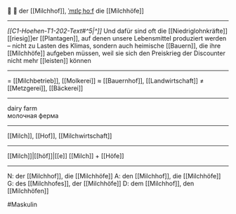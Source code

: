 🥛 🔵 der [[Milchhof]], [ˈmɪlçˌhoːf](https://youglish.com/pronounce/Milchhof/german)
die [[Milchhöfe]]

---
*[[C1-Hoehen-T1-202-Text#^5|^]]* Und dafür sind oft die [[Niedriglohnkräfte]] [[riesig]]er [[Plantagen]], auf denen unsere Lebensmittel produziert werden – nicht zu Lasten des Klimas, sondern auch heimische [[Bauern]], die ihre [[Milchhöfe]] aufgeben müssen, weil sie sich den Preiskrieg der Discounter nicht mehr [[leisten]] können

---
= [[Milchbetrieb]], [[Molkerei]]
≈ [[Bauernhof]], [[Landwirtschaft]]
≠ [[Metzgerei]], [[Bäckerei]]

---
dairy farm  
молочная ферма

---
[[Milch]], [[Hof]], [[Milchwirtschaft]]

---
[[Milch]]|[[höf]]|[[e]]
[[Milch]] + [[Höfe]]


---
N: der [[Milchhof]], die [[Milchhöfe]]
A: den [[Milchhof]], die [[Milchhöfe]]
G: des [[Milchhofes]], der [[Milchhöfe]]
D: dem [[Milchhof]], den [[Milchhöfen]]

#Maskulin 